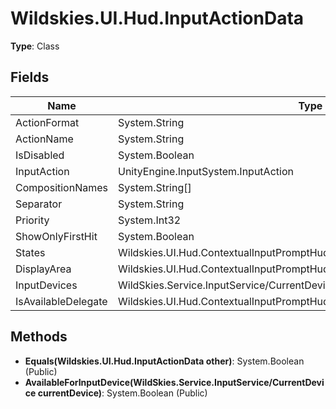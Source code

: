 ﻿# Wildskies.UI.Hud.InputActionData

**Type**: Class

## Fields

| Name | Type | Access |
|------|------|--------|
| ActionFormat | System.String | Public |
| ActionName | System.String | Public |
| IsDisabled | System.Boolean | Public |
| InputAction | UnityEngine.InputSystem.InputAction | Public |
| CompositionNames | System.String[] | Public |
| Separator | System.String | Public |
| Priority | System.Int32 | Public |
| ShowOnlyFirstHit | System.Boolean | Public |
| States | Wildskies.UI.Hud.ContextualInputPromptHudPayload/PlayerStateEnum | Public |
| DisplayArea | Wildskies.UI.Hud.ContextualInputPromptHudPayload/DisplayAreaEnum | Public |
| InputDevices | WildSkies.Service.InputService/CurrentDevice[] | Public |
| IsAvailableDelegate | Wildskies.UI.Hud.ContextualInputPromptHudPayload/ActionDataAvailabilityCheck | Public |

## Methods

- **Equals(Wildskies.UI.Hud.InputActionData other)**: System.Boolean (Public)
- **AvailableForInputDevice(WildSkies.Service.InputService/CurrentDevice currentDevice)**: System.Boolean (Public)


